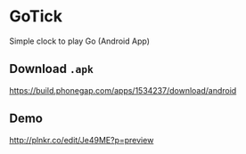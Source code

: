 GoTick
======

Simple clock to play Go (Android App)

Download `.apk`
---------------

https://build.phonegap.com/apps/1534237/download/android

Demo
----

http://plnkr.co/edit/Je49ME?p=preview
